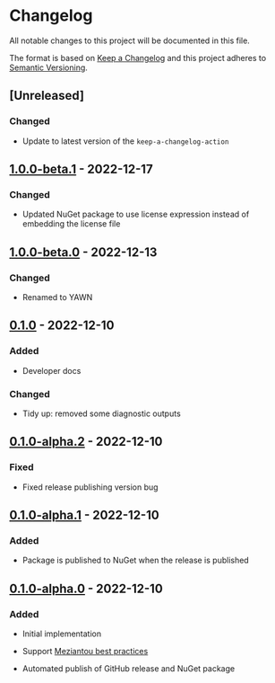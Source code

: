 # Changelog

All notable changes to this project will be documented in this file.

The format is based on [Keep a Changelog](http://keepachangelog.com/)
and this project adheres to [Semantic Versioning](http://semver.org/).

## [Unreleased]

### Changed

- Update to latest version of the `keep-a-changelog-action`

## [1.0.0-beta.1] - 2022-12-17

### Changed

- Updated NuGet package to use license expression instead of embedding the license file

## [1.0.0-beta.0] - 2022-12-13

### Changed

- Renamed to YAWN

## [0.1.0] - 2022-12-10

### Added

- Developer docs

### Changed

- Tidy up: removed some diagnostic outputs

## [0.1.0-alpha.2] - 2022-12-10

### Fixed

- Fixed release publishing version bug

## [0.1.0-alpha.1] - 2022-12-10

### Added

- Package is published to NuGet when the release is published

## [0.1.0-alpha.0] - 2022-12-10

### Added

- Initial implementation

- Support [Meziantou best practices](https://www.meziantou.net/ensuring-best-practices-for-nuget-packages.htm)

- Automated publish of GitHub release and NuGet package

[1.0.0-beta.1]: https://github.com/richtea/YAWN/compare/v1.0.0-beta.0...v1.0.0-beta.1

[1.0.0-beta.0]: https://github.com/richtea/YAWN/compare/v0.1.0...v1.0.0-beta.0

[0.1.0]: https://github.com/richtea/YAWN/compare/v0.1.0-alpha.2...v0.1.0

[0.1.0-alpha.2]: https://github.com/richtea/YAWN/compare/v0.1.0-alpha.1...v0.1.0-alpha.2

[0.1.0-alpha.1]: https://github.com/richtea/YAWN/compare/v0.1.0-alpha.0...v0.1.0-alpha.1

[0.1.0-alpha.0]: https://github.com/richtea/YAWN/releases/tag/v0.1.0-alpha.0
